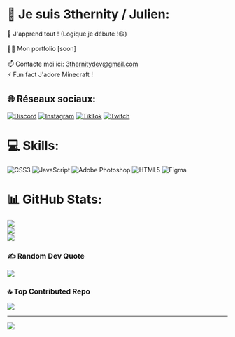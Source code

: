 # 💫 Je suis 3thernity / Julien:
🌱 J'apprend tout ! (Logique je débute !😆)<br><br>👨‍💻 Mon portfolio [soon]<br><br>📫 Contacte moi ici: 3thernitydev@gmail.com<br>⚡ Fun fact J'adore Minecraft !


## 🌐 Réseaux sociaux:
[![Discord](https://img.shields.io/badge/Discord-%237289DA.svg?logo=discord&logoColor=white)](https://discord.gg/C9Fe6X3scJ) [![Instagram](https://img.shields.io/badge/Instagram-%23E4405F.svg?logo=Instagram&logoColor=white)](https://instagram.com/3thernity) [![TikTok](https://img.shields.io/badge/TikTok-%23000000.svg?logo=TikTok&logoColor=white)](https://tiktok.com/@3thernitymars) [![Twitch](https://img.shields.io/badge/Twitch-%239146FF.svg?logo=Twitch&logoColor=white)](https://twitch.tv/3thernity) 

# 💻 Skills:
![CSS3](https://img.shields.io/badge/css3-%231572B6.svg?style=plastic&logo=css3&logoColor=white) ![JavaScript](https://img.shields.io/badge/javascript-%23323330.svg?style=plastic&logo=javascript&logoColor=%23F7DF1E) ![Adobe Photoshop](https://img.shields.io/badge/adobephotoshop-%2331A8FF.svg?style=plastic&logo=adobephotoshop&logoColor=white) ![HTML5](https://img.shields.io/badge/html5-%23E34F26.svg?style=plastic&logo=html5&logoColor=white) ![Figma](https://img.shields.io/badge/figma-%23F24E1E.svg?style=plastic&logo=figma&logoColor=white)
# 📊 GitHub Stats:
![](https://github-readme-stats.vercel.app/api?username=3thernitydev&theme=jolly&hide_border=true&include_all_commits=false&count_private=true)<br/>
![](https://github-readme-streak-stats.herokuapp.com/?user=3thernitydev&theme=jolly&hide_border=true)<br/>
![](https://github-readme-stats.vercel.app/api/top-langs/?username=3thernitydev&theme=jolly&hide_border=true&include_all_commits=false&count_private=true&layout=compact)

### ✍️ Random Dev Quote
![](https://quotes-github-readme.vercel.app/api?type=horizontal&theme=tokyonight)

### 🔝 Top Contributed Repo
![](https://github-contributor-stats.vercel.app/api?username=3thernitydev&limit=5&theme=tokyonight&combine_all_yearly_contributions=true)

---
[![](https://visitcount.itsvg.in/api?id=3thernitydev&label=Vue%20profils%20&color=2&icon=5&pretty=true)](https://visitcount.itsvg.in)
